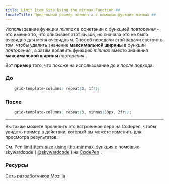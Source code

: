 ```yaml
---
title: Limit Item Size Using the minmax Function ##
localeTitle: Предельный размер элемента с помощью функции minmax ##
---
```

Использование функции _minmax_ в сочетании с функцией _повторения_ - это именно то, что описывает этот вызов, но сначала это не было очевидно для меня очевидным. Способ передачи этой задачи состоит в том, чтобы удалить значение **максимальной ширины** в функции _повторения_ , а затем добавить функцию _minmax_ вместо значения **максимальной ширины** _повторения_ .

Вот **пример** того, что похоже на использование _до_ и _после_ подхода:

### До

```css
    grid-template-columns: repeat(3, 1fr); 
```

### После

```css
    grid-template-columns: repeat(3, minmax(50px, 2fr)); 
```

* * *

Вы также можете проверить это встроенное перо на Codepen, чтобы увидеть пример в действии, который вы можете изменить для просмотра результатов:

См. Pen [limit-item-size-using-the-minmax-функция с](https://codepen.io/skywardcode/pen/EeGGze/) помощью skywardcode ( [@skywardcode](https://codepen.io/skywardcode) ) на [CodePen](https://codepen.io) .

### Ресурсы

[Сеть разработчиков Mozilla](https://developer.mozilla.org/en-US/docs/Web/CSS/minmax)